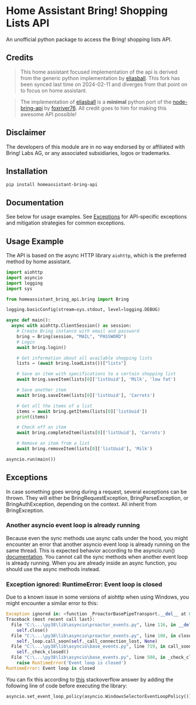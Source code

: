 # Home Assistant Bring! Shopping Lists API

An unofficial python package to access the Bring! shopping lists API.

## Credits

> This home assistant focused implementation of the api is derived from the generic python implementation by [eliasball](https://github.com/eliasball/python-bring-api). This fork has been synced last time on 2024-02-11 and diverges from that point on to focus on home assistant.

> The implementation of [eliasball](https://github.com/eliasball/python-bring-api) is a **minimal** python port of the [node-bring-api](https://github.com/foxriver76/node-bring-api) by [foxriver76](https://github.com/foxriver76). All credit goes to him for making this awesome API possible!

## Disclaimer

The developers of this module are in no way endorsed by or affiliated with Bring! Labs AG, or any associated subsidiaries, logos or trademarks.

## Installation

`pip install homeassistant-bring-api`

## Documentation

See below for usage examples. See [Exceptions](#exceptions) for API-specific exceptions and mitigation strategies for common exceptions.

## Usage Example

The API is based on the async HTTP library `aiohttp`, which is the preferred method by home assistant.

```python
import aiohttp
import asyncio
import logging
import sys

from homeassistant_bring_api.bring import Bring

logging.basicConfig(stream=sys.stdout, level=logging.DEBUG)

async def main():
  async with aiohttp.ClientSession() as session:
    # Create Bring instance with email and password
    bring = Bring(session, "MAIL", "PASSWORD")
    # Login
    await bring.login()

    # Get information about all available shopping lists
    lists = (await bring.loadLists())["lists"]

    # Save an item with specifications to a certain shopping list
    await bring.saveItem(lists[0]['listUuid'], 'Milk', 'low fat')

    # Save another item
    await bring.saveItem(lists[0]['listUuid'], 'Carrots')

    # Get all the items of a list
    items = await bring.getItems(lists[0]['listUuid'])
    print(items)

    # Check off an item
    await bring.completeItem(lists[0]['listUuid'], 'Carrots')

    # Remove an item from a list
    await bring.removeItem(lists[0]['listUuid'], 'Milk')

asyncio.run(main())
```

## Exceptions

In case something goes wrong during a request, several exceptions can be thrown.
They will either be BringRequestException, BringParseException, or BringAuthException, depending on the context. All inherit from BringException.

### Another asyncio event loop is already running

Because even the sync methods use async calls under the hood, you might encounter an error that another asyncio event loop is already running on the same thread. This is expected behavior according to the asyncio.run() [documentation](https://docs.python.org/3/library/asyncio-runner.html#asyncio.run). You cannot call the sync methods when another event loop is already running. When you are already inside an async function, you should use the async methods instead.

### Exception ignored: RuntimeError: Event loop is closed

Due to a known issue in some versions of aiohttp when using Windows, you might encounter a similar error to this:

```python
Exception ignored in: <function _ProactorBasePipeTransport.__del__ at 0x00000000>
Traceback (most recent call last):
  File "C:\...\py38\lib\asyncio\proactor_events.py", line 116, in __del__
    self.close()
  File "C:\...\py38\lib\asyncio\proactor_events.py", line 108, in close
    self._loop.call_soon(self._call_connection_lost, None)
  File "C:\...\py38\lib\asyncio\base_events.py", line 719, in call_soon
    self._check_closed()
  File "C:\...\py38\lib\asyncio\base_events.py", line 508, in _check_closed
    raise RuntimeError('Event loop is closed')
RuntimeError: Event loop is closed
```

You can fix this according to [this](https://stackoverflow.com/questions/68123296/asyncio-throws-runtime-error-with-exception-ignored) stackoverflow answer by adding the following line of code before executing the library:

```python
asyncio.set_event_loop_policy(asyncio.WindowsSelectorEventLoopPolicy())
```
